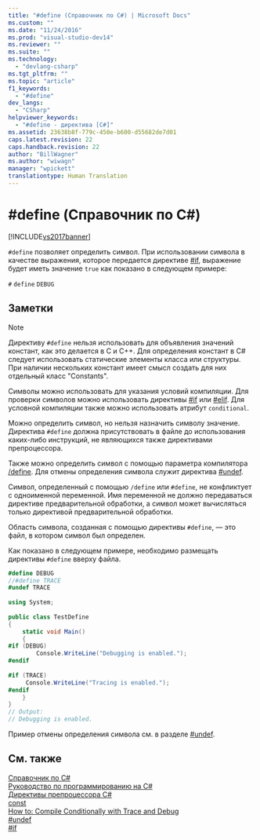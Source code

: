 ```yaml
---
title: "#define (Справочник по C#) | Microsoft Docs"
ms.custom: ""
ms.date: "11/24/2016"
ms.prod: "visual-studio-dev14"
ms.reviewer: ""
ms.suite: ""
ms.technology: 
  - "devlang-csharp"
ms.tgt_pltfrm: ""
ms.topic: "article"
f1_keywords: 
  - "#define"
dev_langs: 
  - "CSharp"
helpviewer_keywords: 
  - "#define - директива [C#]"
ms.assetid: 23638b8f-779c-450e-b600-d55682de7d01
caps.latest.revision: 22
caps.handback.revision: 22
author: "BillWagner"
ms.author: "wiwagn"
manager: "wpickett"
translationtype: Human Translation
---
```

# #define (Справочник по C#)
[!INCLUDE[vs2017banner](../../../csharp/includes/vs2017banner.md)]

`#define` позволяет определить символ.  При использовании символа в качестве выражения, которое передается директиве [\#if](../../../csharp/language-reference/preprocessor-directives/preprocessor-if.md), выражение будет иметь значение `true` как показано в следующем примере:  
  
 `#`  `define`   `DEBUG`  
  
## Заметки  
  
> [!NOTE]
>  Директиву `#define` нельзя использовать для объявления значений констант, как это делается в C и C\+\+.  Для определения констант в C\# следует использовать статические элементы класса или структуры.  При наличии нескольких констант имеет смысл создать для них отдельный класс "Constants".  
  
 Символы можно использовать для указания условий компиляции.  Для проверки символов можно использовать директивы [\#if](../../../csharp/language-reference/preprocessor-directives/preprocessor-if.md) или [\#elif](../../../csharp/language-reference/preprocessor-directives/preprocessor-elif.md).  Для условной компиляции также можно использовать атрибут `conditional`.  
  
 Можно определить символ, но нельзя назначить символу значение.  Директива `#define` должна присутствовать в файле до использования каких\-либо инструкций, не являющихся также директивами препроцессора.  
  
 Также можно определить символ с помощью параметра компилятора [\/define](../../../csharp/language-reference/compiler-options/define-compiler-option.md).  Для отмены определения символа служит директива [\#undef](../../../csharp/language-reference/preprocessor-directives/preprocessor-undef.md).  
  
 Символ, определенный с помощью `/define` или `#define`, не конфликтует с одноименной переменной.  Имя переменной не должно передаваться директиве предварительной обработки, а символ может вычисляться только директивой предварительной обработки.  
  
 Область символа, созданная с помощью директивы `#define`, — это файл, в котором символ был определен.  
  
 Как показано в следующем примере, необходимо размещать директивы `#define` вверху файла.  
  
```c#  
#define DEBUG  
//#define TRACE  
#undef TRACE  
  
using System;  
  
public class TestDefine  
{  
    static void Main()  
    {  
#if (DEBUG)  
        Console.WriteLine("Debugging is enabled.");  
#endif  
  
#if (TRACE)  
     Console.WriteLine("Tracing is enabled.");  
#endif  
    }  
}  
// Output:  
// Debugging is enabled.  
```  
  
 Пример отмены определения символа см. в разделе [\#undef](../../../csharp/language-reference/preprocessor-directives/preprocessor-undef.md).  
  
## См. также  
 [Справочник по C\#](../../../csharp/language-reference/index.md)   
 [Руководство по программированию на C\#](../../../csharp/programming-guide/index.md)   
 [Директивы препроцессора C\#](../../../csharp/language-reference/preprocessor-directives/index.md)   
 [const](../../../csharp/language-reference/keywords/const.md)   
 [How to: Compile Conditionally with Trace and Debug](../Topic/How%20to:%20Compile%20Conditionally%20with%20Trace%20and%20Debug.md)   
 [\#undef](../../../csharp/language-reference/preprocessor-directives/preprocessor-undef.md)   
 [\#if](../../../csharp/language-reference/preprocessor-directives/preprocessor-if.md)